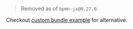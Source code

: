 > Removed as of `bpmn-js@0.27.0`.

Checkout [custom bundle example](../custom-bundle) for alternative.